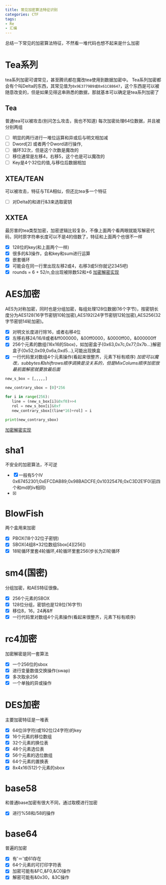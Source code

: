 ```yaml
---
title: 常见加密算法特征识别
categories: CTF
tags:
- Re
- 汇编
---
```

总结一下常见的加密算法特征，不然看一堆代码也想不起来是什么加密
<!--more-->
# Tea系列
tea系列加密可谓常见，甚至腾讯都在魔改tea使用到数据加密中。
Tea系列加密都会有个叫Delta的东西，其常见值为`0x9E3779B9或0x61C88647`，这个东西是可以被随意改变的，但是如果见得这串熟悉的数据，那就基本可以确定是tea系列加密了
## Tea
普通tea可以被攻击(别问怎么攻击，我也不知道)
每次加密处理64位数据，并且被分别两组
 - [ ] 明显的两行进行一堆位运算和异或后与明文相加减
 - [ ]  Dword[2] 或者两个Dword进行操作,
 - [ ] 循环32次，但是这个次数是魔改的
 - [ ] 移位通常是左移4，右移5，这个也是可以魔改的
 - [ ] Key是4个32位的值,与移位后数据相加
 
## XTEA/TEAN
可以被攻击，特征与TEA相似，但还比tea多一个特征
 - [ ] 对Delta的和进行&3来选取密钥
## XXTEA
最厉害的tea类型加密，加密逻辑比较复杂，不像上面两个看两眼就能写解密代码，同时原字符串长度可以不是4的倍数了，特征和上面两个也很不一样
 - [x] 128位的key(和上面两个一样)
 - [x] 很多的&3操作，会和key和sum进行运算
 - [x] 嵌套循环
 - [x] 可能会在同一行里出现左移2或4，右移3或5(你就记2345吧)
 - [x] rounds = 6 + 52/n,会出现被除数52和+6
[加密解密实现](encode_decode.md#XXTEA)
# AES加密
AES为对称加密，同时也是分组加密，每组处理128位数据(16个字节)，按密钥长度分为AES128(16字节密钥10轮加密),AES192(24字节密钥12轮加密),AES256(32字节密钥14轮加密)。
 - [x] 对明文长度进行除16，或者右移4位
 - [x] 左移右移24/16/8或者&ff000000，&00ff0000，&0000ff00，&000000ff
 - [x] 256个元素的数组(16x16的Sbox)，如加密盒子{0x63,0x7c,0x77,0x7b...}解密盒子{0x52,0x09,0x6a,0xd5...},可能出现换盒
 - [x] 一行代码里对数组4个元素操作(看起来很整齐，元素下标有顺序)
_加密可以魔改，subbytes和shiftrows顺序调换是没关系的，但是MixColums顺序加密放最前面解密就要放最后面_
 ```python 逆盒算法
new_s_box = [,,,,,]

new_contrary_sbox = [0]*256

for i in range(256):
    line = (new_s_box[i]&0xf0)>>4
    rol = new_s_box[i]&0xf
    new_contrary_sbox[(line*16)+rol] = i

print(new_contrary_sbox)
```
[加密解密实现](encode_decode.md#AES)
# sha1
不安全的加密算法，不可逆
- [x] 一般有5个IV  0x67452301;0xEFCDAB89;0x98BADCFE;0x10325476;0xC3D2E1F0(前四个和md的iv相同)
- [x] 

# BlowFish
两个盒用来加密
- [x] PBOX(18个32位子密钥)
- [x] SBOX(4组8*32位数组Sbox[4][256])
- [x] 18轮循环里套4轮循环,4轮循环里套256(步长为2)轮循环
# sm4(国密)
分组加密，和AES特征很像。
- [x] 256个元素的SBOX
- [x] 128位分组，密钥也是128位(16字节)
- [x] 移位8，16，24再&ff
- [x] 一行代码里对数组4个元素操作(看起来很整齐，元素下标有顺序)
# rc4加密
加密解密是同一套算法
- [x] 一个256位的sbox
- [x] 进行变量数值交换操作(swap)
- [x] 多次取余256
- [x] 一个单独的异或操作

# DES加密
主要加密特征是一堆表
- [x] 64位(8字符)或192位(24字符)的key
- [x] 16个元素的移位数组
- [x] 32个元素的换位表
- [x] 48个元素选位表
- [x] 56个元素的选位数组
- [x] 64个元素的置换表
- [x] 8x4x16(512)个元素的sbox
# base58
和普通base加密有很大不同，通过取模进行加密
- [x] 进行%58和/58的操作
# base64
普遍的加密
- [x] 有'＝'或61存在
- [x] 64个元素的可打印字符表
- [x] 加密可能有&FC,&F0,&C0操作
- [x] 解密可能有&0x30，&3C操作
